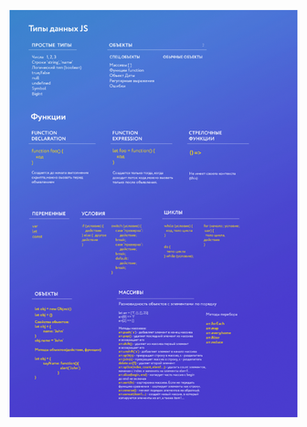![js-01](https://raw.githubusercontent.com/AdilhanKaikenov/JavaScript_Basics/master/classification.jpg)  